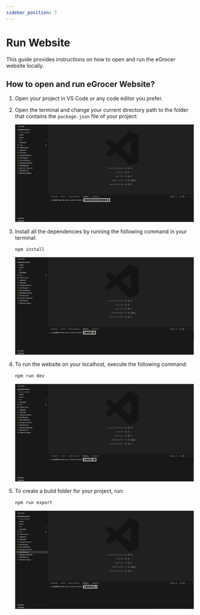 ```yaml
---
sidebar_position: 7
---
```


# Run Website

This guide provides instructions on how to open and run the eGrocer website locally.

## How to open and run eGrocer Website?

1. Open your project in VS Code or any code editor you prefer.

2. Open the terminal and change your current directory path to the folder that contains the `package.json` file of your project:

   ![Change Path](/img/website/images/nextjs-change-path.png)

3. Install all the dependencies by running the following command in your terminal:

   ```bash
   npm install
   ```

   ![Install Dependencies](/img/website/images/nextjs-install-dep.png)

4. To run the website on your localhost, execute the following command:

   ```bash
   npm run dev
   ```

   ![Run Locally](/img/website/images/nextjs-run-locally.png)

5. To create a build folder for your project, run:

   ```bash
   npm run export
   ```

   ![Build Folder](/img/website/images/nextjs-build-folder.png)
